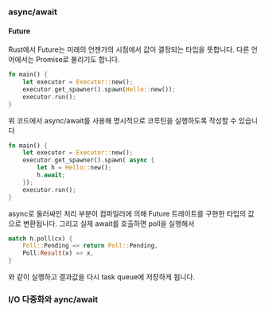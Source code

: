 ### async/await
#### Future
Rust에서 Future는 미래의 언젠가의 시점에서 값이 결정되는 타입을 뜻합니다. 다른 언어에서는 Promise로 불리기도 합니다.
``` rust
fn main() {
    let executor = Executor::new();
    executor.get_spawner().spawn(Hello::new());
    executor.run();
}
```
위 코드에서 async/await를 사용해 명시적으로 코루틴을 실행하도록 작성할 수 있습니다
``` rust
fn main() {
    let executor = Executor::new();
    executor.get_spawner().spawn( async {
        let h = Hello::new();
        h.await;
    });
    executor.run();
}
```
async로 둘러싸인 처리 부분이 컴파일러에 의해 Future 트레이트를 구현한 타입의 값으로 변환됩니다. 그리고 실제 await를 호출하면 poll을 실행해서 
```rust
match h.poll(cx) {
    Poll::Pending => return Poll::Pending,
    Poll:Result(x) => x,
}
```
와 같이 실행하고 결과값을 다시 task queue에 저장하게 됩니다.

### I/O 다중화와 aync/await
